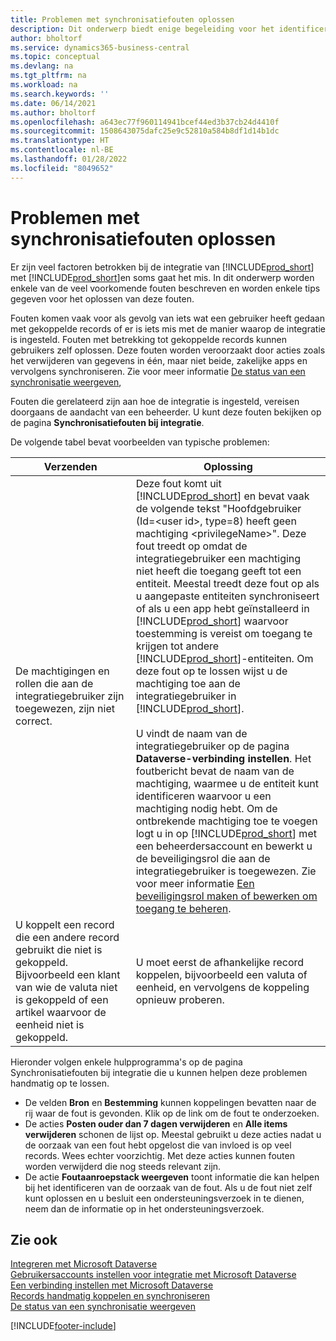 ```yaml
---
title: Problemen met synchronisatiefouten oplossen
description: Dit onderwerp biedt enige begeleiding voor het identificeren en oplossen van synchronisatieproblemen.
author: bholtorf
ms.service: dynamics365-business-central
ms.topic: conceptual
ms.devlang: na
ms.tgt_pltfrm: na
ms.workload: na
ms.search.keywords: ''
ms.date: 06/14/2021
ms.author: bholtorf
ms.openlocfilehash: a643ec77f960114941bcef44ed3b37cb24d4410f
ms.sourcegitcommit: 1508643075dafc25e9c52810a584b8df1d14b1dc
ms.translationtype: HT
ms.contentlocale: nl-BE
ms.lasthandoff: 01/28/2022
ms.locfileid: "8049652"
---
```

# <a name="troubleshooting-synchronization-errors"></a>Problemen met synchronisatiefouten oplossen


Er zijn veel factoren betrokken bij de integratie van [!INCLUDE[prod_short](includes/prod_short.md)] met [!INCLUDE[prod_short](includes/cds_long_md.md)]en soms gaat het mis. In dit onderwerp worden enkele van de veel voorkomende fouten beschreven en worden enkele tips gegeven voor het oplossen van deze fouten.

Fouten komen vaak voor als gevolg van iets wat een gebruiker heeft gedaan met gekoppelde records of er is iets mis met de manier waarop de integratie is ingesteld. Fouten met betrekking tot gekoppelde records kunnen gebruikers zelf oplossen. Deze fouten worden veroorzaakt door acties zoals het verwijderen van gegevens in één, maar niet beide, zakelijke apps en vervolgens synchroniseren. Zie voor meer informatie [De status van een synchronisatie weergeven](admin-how-to-view-synchronization-status.md),

Fouten die gerelateerd zijn aan hoe de integratie is ingesteld, vereisen doorgaans de aandacht van een beheerder. U kunt deze fouten bekijken op de pagina **Synchronisatiefouten bij integratie**. 

De volgende tabel bevat voorbeelden van typische problemen:  

|Verzenden  |Oplossing  |
|---------|---------|
|De machtigingen en rollen die aan de integratiegebruiker zijn toegewezen, zijn niet correct. | Deze fout komt uit [!INCLUDE[prod_short](includes/cds_long_md.md)] en bevat vaak de volgende tekst "Hoofdgebruiker (Id=\<user id>, type=8) heeft geen machtiging \<privilegeName>". Deze fout treedt op omdat de integratiegebruiker een machtiging niet heeft die toegang geeft tot een entiteit. Meestal treedt deze fout op als u aangepaste entiteiten synchroniseert of als u een app hebt geïnstalleerd in [!INCLUDE[prod_short](includes/cds_long_md.md)] waarvoor toestemming is vereist om toegang te krijgen tot andere [!INCLUDE[prod_short](includes/cds_long_md.md)]-entiteiten. Om deze fout op te lossen wijst u de machtiging toe aan de integratiegebruiker in [!INCLUDE[prod_short](includes/cds_long_md.md)].<br><br> U vindt de naam van de integratiegebruiker op de pagina **Dataverse-verbinding instellen**. Het foutbericht bevat de naam van de machtiging, waarmee u de entiteit kunt identificeren waarvoor u een machtiging nodig hebt. Om de ontbrekende machtiging toe te voegen logt u in op [!INCLUDE[prod_short](includes/cds_long_md.md)] met een beheerdersaccount en bewerkt u de beveiligingsrol die aan de integratiegebruiker is toegewezen. Zie voor meer informatie [Een beveiligingsrol maken of bewerken om toegang te beheren](/power-platform/admin/create-edit-security-role). |
|U koppelt een record die een andere record gebruikt die niet is gekoppeld. Bijvoorbeeld een klant van wie de valuta niet is gekoppeld of een artikel waarvoor de eenheid niet is gekoppeld. | U moet eerst de afhankelijke record koppelen, bijvoorbeeld een valuta of eenheid, en vervolgens de koppeling opnieuw proberen. |

Hieronder volgen enkele hulpprogramma's op de pagina Synchronisatiefouten bij integratie die u kunnen helpen deze problemen handmatig op te lossen.  

* De velden **Bron** en **Bestemming** kunnen koppelingen bevatten naar de rij waar de fout is gevonden. Klik op de link om de fout te onderzoeken.  
* De acties **Posten ouder dan 7 dagen verwijderen** en **Alle items verwijderen** schonen de lijst op. Meestal gebruikt u deze acties nadat u de oorzaak van een fout hebt opgelost die van invloed is op veel records. Wees echter voorzichtig. Met deze acties kunnen fouten worden verwijderd die nog steeds relevant zijn.
* De actie **Foutaanroepstack weergeven** toont informatie die kan helpen bij het identificeren van de oorzaak van de fout. Als u de fout niet zelf kunt oplossen en u besluit een ondersteuningsverzoek in te dienen, neem dan de informatie op in het ondersteuningsverzoek.

## <a name="see-also"></a>Zie ook
[Integreren met Microsoft Dataverse](admin-prepare-dynamics-365-for-sales-for-integration.md)  
[Gebruikersaccounts instellen voor integratie met Microsoft Dataverse](admin-setting-up-integration-with-dynamics-sales.md)  
[Een verbinding instellen met Microsoft Dataverse](admin-how-to-set-up-a-dynamics-crm-connection.md)  
[Records handmatig koppelen en synchroniseren](admin-how-to-couple-and-synchronize-records-manually.md)  
[De status van een synchronisatie weergeven](admin-how-to-view-synchronization-status.md)  


[!INCLUDE[footer-include](includes/footer-banner.md)]
